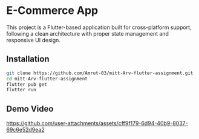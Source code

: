 # E-Commerce App

This project is a Flutter-based application built for cross-platform support, following a clean architecture with proper state management and responsive UI design.

## Installation
```bash
git clone https://github.com/Amrut-03/mitt-Arv-flutter-assignment.git
cd mitt-Arv-flutter-assignment
flutter pub get
flutter run
```

## Demo Video
https://github.com/user-attachments/assets/cff9f179-6d94-40b9-8037-69c6e52d9ea2
